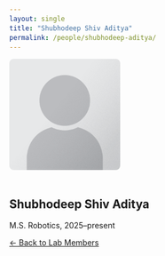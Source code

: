 ```yaml
---
layout: single
title: "Shubhodeep Shiv Aditya"
permalink: /people/shubhodeep-aditya/
---
```


<img src="/assets/images/people/generic-avatar.png" alt="Shubhodeep Shiv Aditya" style="max-width:200px; border-radius:8px; margin-bottom:1rem;">

## Shubhodeep Shiv Aditya

M.S. Robotics, 2025–present

[← Back to Lab Members](/people/)
